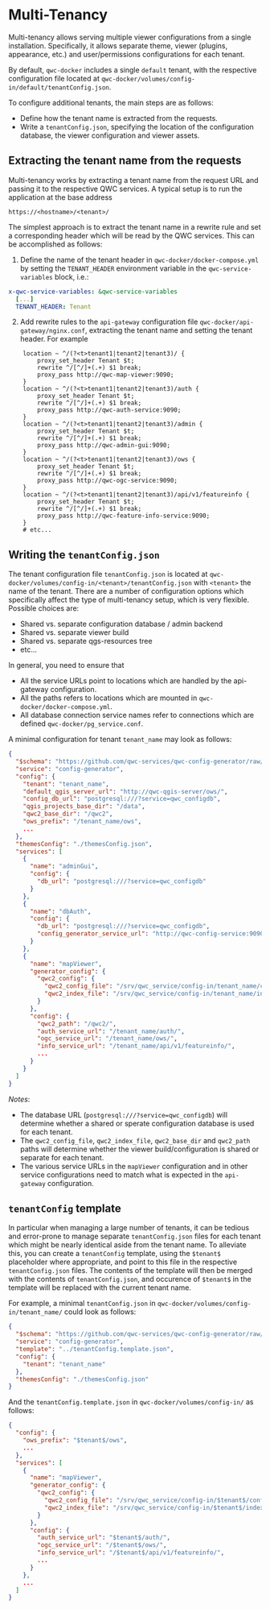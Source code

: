 # Multi-Tenancy

Multi-tenancy allows serving multiple viewer configurations from a single installation. Specifically, it allows separate theme, viewer (plugins, appearance, etc.) and user/permissions configurations for each tenant.

By default, `qwc-docker` includes a single `default` tenant, with the respective configuration file located at `qwc-docker/volumes/config-in/default/tenantConfig.json`.

To configure additional tenants, the main steps are as follows:

* Define how the tenant name is extracted from the requests.
* Write a `tenantConfig.json`, specifying the location of the configuration database, the viewer configuration and viewer assets.

## Extracting the tenant name from the requests

Multi-tenancy works by extracting a tenant name from the request URL and passing it to the respective QWC services. A typical setup is to run the application at the base address

    https://<hostname>/<tenant>/

The simplest approach is to extract the tenant name in a rewrite rule and set a corresponding header which will be read by the QWC services. This can be accomplished as follows:

1. Define the name of the tenant header in `qwc-docker/docker-compose.yml` by setting the `TENANT_HEADER` environment variable in the `qwc-service-variables` block, i.e.:
```yml
x-qwc-service-variables: &qwc-service-variables
  [...]
  TENANT_HEADER: Tenant
```

2. Add rewrite rules to the `api-gateway` configuration file `qwc-docker/api-gateway/nginx.conf`, extracting the tenant name and setting the tenant header. For example

```
    location ~ ^/(?<t>tenant1|tenant2|tenant3)/ {
        proxy_set_header Tenant $t;
        rewrite ^/[^/]+(.+) $1 break;
        proxy_pass http://qwc-map-viewer:9090;
    }
    location ~ ^/(?<t>tenant1|tenant2|tenant3)/auth {
        proxy_set_header Tenant $t;
        rewrite ^/[^/]+(.+) $1 break;
        proxy_pass http://qwc-auth-service:9090;
    }
    location ~ ^/(?<t>tenant1|tenant2|tenant3)/admin {
        proxy_set_header Tenant $t;
        rewrite ^/[^/]+(.+) $1 break;
        proxy_pass http://qwc-admin-gui:9090;
    }
    location ~ ^/(?<t>tenant1|tenant2|tenant3)/ows {
        proxy_set_header Tenant $t;
        rewrite ^/[^/]+(.+) $1 break;
        proxy_pass http://qwc-ogc-service:9090;
    }
    location ~ ^/(?<t>tenant1|tenant2|tenant3)/api/v1/featureinfo {
        proxy_set_header Tenant $t;
        rewrite ^/[^/]+(.+) $1 break;
        proxy_pass http://qwc-feature-info-service:9090;
    }
    # etc...
```

## Writing the `tenantConfig.json`

The tenant configuration file `tenantConfig.json` is located at `qwc-docker/volumes/config-in/<tenant>/tenantConfig.json` with `<tenant>` the name of the tenant. There are a number of configuration options which specifically affect the type of multi-tenancy setup, which is very flexible. Possible choices are:

* Shared vs. separate configuration database / admin backend
* Shared vs. separate viewer build
* Shared vs. separate qgs-resources tree
* etc...

In general, you need to ensure that

* All the service URLs point to locations which are handled by the api-gateway configuration.
* All the paths refers to locations which are mounted in `qwc-docker/docker-compose.yml`.
* All database connection service names refer to connections which are defined `qwc-docker/pg_service.conf`.

A minimal configuration for tenant `tenant_name` may look as follows:

```json
{
  "$schema": "https://github.com/qwc-services/qwc-config-generator/raw/master/schemas/qwc-config-generator.json",
  "service": "config-generator",
  "config": {
    "tenant": "tenant_name",
    "default_qgis_server_url": "http://qwc-qgis-server/ows/",
    "config_db_url": "postgresql:///?service=qwc_configdb",
    "qgis_projects_base_dir": "/data",
    "qwc2_base_dir": "/qwc2",
    "ows_prefix": "/tenant_name/ows",
    ...
  },
  "themesConfig": "./themesConfig.json",
  "services": [
    {
      "name": "adminGui",
      "config": {
        "db_url": "postgresql:///?service=qwc_configdb"
      }
    },
    {
      "name": "dbAuth",
      "config": {
        "db_url": "postgresql:///?service=qwc_configdb",
        "config_generator_service_url": "http://qwc-config-service:9090"
      }
    },
    {
      "name": "mapViewer",
      "generator_config": {
        "qwc2_config": {
          "qwc2_config_file": "/srv/qwc_service/config-in/tenant_name/config.json",
          "qwc2_index_file": "/srv/qwc_service/config-in/tenant_name/index.html"
        }
      },
      "config": {
        "qwc2_path": "/qwc2/",
        "auth_service_url": "/tenant_name/auth/",
        "ogc_service_url": "/tenant_name/ows/",
        "info_service_url": "/tenant_name/api/v1/featureinfo/",
        ...
      }
    }
  ]
}
```

*Notes*:

* The database URL (`postgresql:///?service=qwc_configdb`) will determine whether a shared or sperate configuration database is used for each tenant.
* The `qwc2_config_file`, `qwc2_index_file`, `qwc2_base_dir` and `qwc2_path` paths will determine whether the viewer build/configuration is shared or separate for each tenant.
* The various service URLs in the `mapViewer` configuration and in other service configurations need to match what is expected in the `api-gateway` configuration.

## `tenantConfig` template

In particular when managing a large number of tenants, it can be tedious and error-prone to manage separate `tenantConfig.json` files for each tenant which might be nearly identical aside from the tenant name. To alleviate this, you can create a `tenantConfig` template, using the `$tenant$` placeholder where appropriate, and point to this file in the respective `tenantConfig.json` files. The contents of the template will then be merged with the contents of `tenantConfig.json`, and occurence of `$tenant$` in the template will be replaced with the current tenant name.

For example, a minimal `tenantConfig.json` in `qwc-docker/volumes/config-in/tenant_name/` could look as follows:

```json
{
  "$schema": "https://github.com/qwc-services/qwc-config-generator/raw/master/schemas/qwc-config-generator.json",
  "service": "config-generator",
  "template": "../tenantConfig.template.json",
  "config": {
    "tenant": "tenant_name"
  },
  "themesConfig": "./themesConfig.json"
}
```

And the `tenantConfig.template.json` in `qwc-docker/volumes/config-in/` as follows:

```json
{
  "config": {
    "ows_prefix": "$tenant$/ows",
    ...
  },
  "services": [
    {
      "name": "mapViewer",
      "generator_config": {
        "qwc2_config": {
          "qwc2_config_file": "/srv/qwc_service/config-in/$tenant$/config.json",
          "qwc2_index_file": "/srv/qwc_service/config-in/$tenant$/index.html"
        }
      },
      "config": {
        "auth_service_url": "$tenant$/auth/",
        "ogc_service_url": "/$tenant$/ows/",
        "info_service_url": "/$tenant$/api/v1/featureinfo/",
        ...
      }
    },
    ...
  ]
}
```

